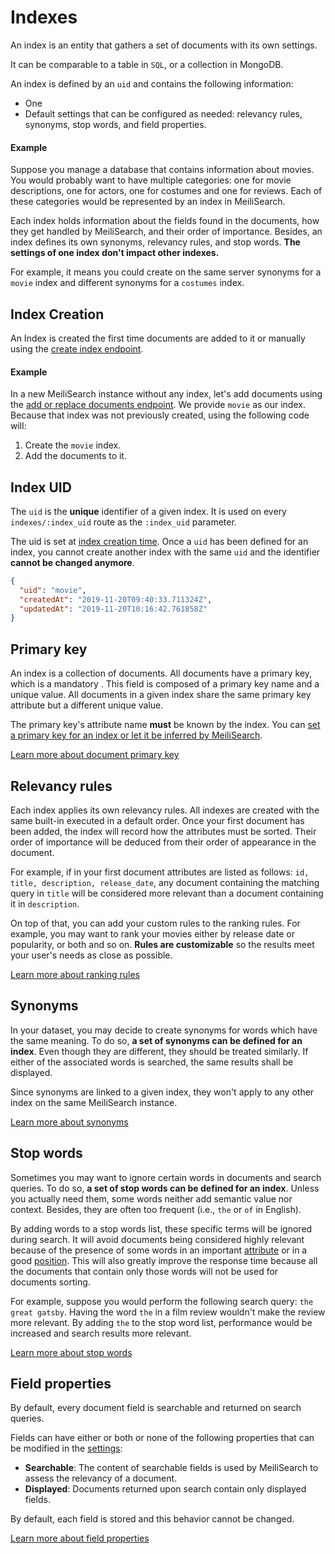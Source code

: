 # Indexes

An index is an entity that gathers a set of documents with its own settings.

It can be comparable to a table in `SQL`, or a collection in MongoDB.

An index is defined by an `uid` and contains the following information:

- One <clientGlossary word="primary key"/>
- Default settings that can be configured as needed: relevancy rules, synonyms, stop words, and field properties.

#### Example

Suppose you manage a database that contains information about movies. You would probably want to have multiple categories: one for movie descriptions, one for actors, one for costumes and one for reviews. Each of these categories would be represented by an index in MeiliSearch.

Each index holds information about the fields found in the documents, how they get handled by MeiliSearch, and their order of importance. Besides, an index defines its own synonyms, relevancy rules, and stop words. **The settings of one index don't impact other indexes.**

For example, it means you could create on the same server synonyms for a `movie` index and different synonyms for a `costumes` index.

## Index Creation

An Index is created the first time documents are added to it or manually using the [create index endpoint](/references/indexes.md#create-an-index).

#### Example

In a new MeiliSearch instance without any index, let's add documents using the [add or replace documents endpoint](/references/documents.md#add-or-replace-documents).
We provide `movie` as our index. Because that index was not previously created, using the following code will:

1. Create the `movie` index.
2. Add the documents to it.

<code-samples id="add_or_replace_documents_1" />

## Index UID

The `uid` is the **unique** identifier of a given index. It is used on every `indexes/:index_uid` route as the `:index_uid` parameter.

The uid is set at [index creation time](/references/indexes.md#create-an-index). Once a `uid` has been defined for an index, you cannot create another index with the same `uid` and the identifier **cannot be changed anymore**.

```json
{
  "uid": "movie",
  "createdAt": "2019-11-20T09:40:33.711324Z",
  "updatedAt": "2019-11-20T10:16:42.761858Z"
}
```

## Primary key

An index is a collection of documents. All documents have a primary key, which is a mandatory <clientGlossary word="field"/>. This field is composed of a primary key <clientGlossary word="attribute"/> name and a unique value. All documents in a given index share the same primary key attribute but a different unique value.

The primary key's attribute name **must** be known by the index. You can [set a primary key for an index or let it be inferred by MeiliSearch](/guides/main_concepts/documents.md#setting-the-primary-key).

[Learn more about document primary key](/guides/main_concepts/documents.md#primary-key)

## Relevancy rules

Each index applies its own relevancy rules. All indexes are created with the same built-in <clientGlossary word="ranking rules"/> executed in a default order. Once your first document has been added, the index will record how the attributes must be sorted. Their order of importance will be deduced from their order of appearance in the document.

For example, if in your first document attributes are listed as follows: `id, title, description, release_date`, any document containing the matching query in `title` will be considered more relevant than a document containing it in `description`.

On top of that, you can add your custom rules to the ranking rules. For example, you may want to rank your movies either by release date or popularity, or both and so on. **Rules are customizable** so the results meet your user's needs as close as possible.

[Learn more about ranking rules](/guides/main_concepts/relevancy.md)

## Synonyms

In your dataset, you may decide to create synonyms for words which have the same meaning. To do so, **a set of synonyms can be defined for an index**. Even though they are different, they should be treated similarly. If either of the associated words is searched, the same results shall be displayed.

Since synonyms are linked to a given index, they won't apply to any other index on the same MeiliSearch instance.

[Learn more about synonyms](/guides/advanced_guides/synonyms.md)

## Stop words

Sometimes you may want to ignore certain words in documents and search queries. To do so, **a set of stop words can be defined for an index**. Unless you actually need them, some words neither add semantic value nor context. Besides, they are often too frequent (i.e., `the` or `of` in English).

By adding words to a stop words list, these specific terms will be ignored during search. It will avoid documents being considered highly relevant because of the presence of some words in an important [attribute](/guides/main_concepts/relevancy.md#ranking-rules) or in a good [position](/guides/main_concepts/relevancy.md#ranking-rules). This will also greatly improve the response time because all the documents that contain only those words will not be used for documents sorting.

For example, suppose you would perform the following search query: `the great gatsby`. Having the word `the` in a film review wouldn't make the review more relevant. By adding `the` to the stop word list, performance would be increased and search results more relevant.

[Learn more about stop words](/guides/advanced_guides/stop_words.md)

## Field properties

By default, every document field is searchable and returned on search queries.

Fields can have either or both or none of the following properties that can be modified in the [settings](/references/settings.md):

- **Searchable**: The content of searchable fields is used by MeiliSearch to assess the relevancy of a document.
- **Displayed**: Documents returned upon search contain only displayed fields.

By default, each field is stored and this behavior cannot be changed.

[Learn more about field properties](/guides/advanced_guides/field_properties.md)
